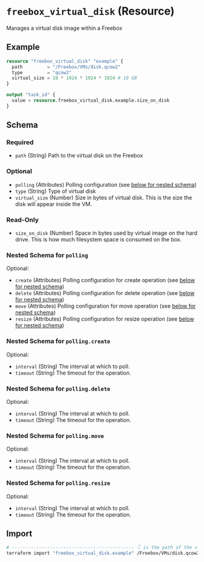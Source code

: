 # `freebox_virtual_disk` (Resource)

Manages a virtual disk image within a Freebox

## Example

```terraform
resource "freebox_virtual_disk" "example" {
  path         = "/Freebox/VMs/disk.qcow2"
  type         = "qcow2"
  virtual_size = 10 * 1024 * 1024 * 1024 # 10 GB
}

output "task_id" {
  value = resource.freebox_virtual_disk.example.size_on_disk
}
```

<!-- schema generated by tfplugindocs -->
## Schema

### Required

- `path` (String) Path to the virtual disk on the Freebox

### Optional

- `polling` (Attributes) Polling configuration (see [below for nested schema](#nestedatt--polling))
- `type` (String) Type of virtual disk
- `virtual_size` (Number) Size in bytes of virtual disk. This is the size the disk will appear inside the VM.

### Read-Only

- `size_on_disk` (Number) Space in bytes used by virtual image on the hard drive. This is how much filesystem space is consumed on the box.

<a id="nestedatt--polling"></a>
### Nested Schema for `polling`

Optional:

- `create` (Attributes) Polling configuration for create operation (see [below for nested schema](#nestedatt--polling--create))
- `delete` (Attributes) Polling configuration for delete operation (see [below for nested schema](#nestedatt--polling--delete))
- `move` (Attributes) Polling configuration for move operation (see [below for nested schema](#nestedatt--polling--move))
- `resize` (Attributes) Polling configuration for resize operation (see [below for nested schema](#nestedatt--polling--resize))

<a id="nestedatt--polling--create"></a>
### Nested Schema for `polling.create`

Optional:

- `interval` (String) The interval at which to poll.
- `timeout` (String) The timeout for the operation.


<a id="nestedatt--polling--delete"></a>
### Nested Schema for `polling.delete`

Optional:

- `interval` (String) The interval at which to poll.
- `timeout` (String) The timeout for the operation.


<a id="nestedatt--polling--move"></a>
### Nested Schema for `polling.move`

Optional:

- `interval` (String) The interval at which to poll.
- `timeout` (String) The timeout for the operation.


<a id="nestedatt--polling--resize"></a>
### Nested Schema for `polling.resize`

Optional:

- `interval` (String) The interval at which to poll.
- `timeout` (String) The timeout for the operation.

## Import

```sh
# --------------------------------------------- 👇 is the path of the virtual disk
terraform import "freebox_virtual_disk.example" /Freebox/VMs/disk.qcow2
```
